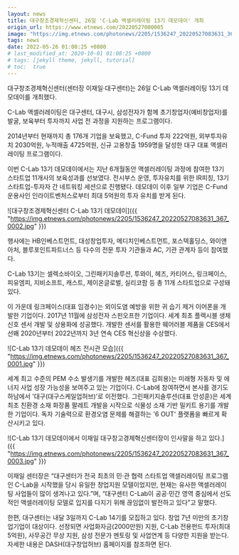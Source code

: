 ```yaml
---
layout: news
title: 대구창조경제혁신센터, 26일 'C-Lab 액셀러레이팅 13기 데모데이' 개최
origin_url: https://www.etnews.com/20220527000005
image: "https://img.etnews.com/photonews/2205/1536247_20220527083631_367_0002.jpg"
tags: news
date: 2022-05-26 01:08:25 +0800
# last_modified_at: 2020-10-01 01:08:25 +0800
# tags: [jekyll theme, jekyll, tutorial]
# toc:  true
---
```

대구창조경제혁신센터(센터장 이재일·대구센터)는 26일 C-Lab 액셀러레이팅 13기 데모데이를 개최했다.

C-Lab 액셀러레이팅은 대구센터, 대구시, 삼성전자가 함께 초기창업자(예비창업자)를 발굴, 보육부터 투자까지 사업 전 과정을 지원하는 프로그램이다.

2014년부터 현재까지 총 176개 기업을 보육했고, C-Fund 투자 222억원, 외부투자유치 2030억원, 누적매출 4725억원, 신규 고용창출 1959명을 달성한 대구 대표 액셀러레이팅 프로그램이다.

이번 C-Lab 13기 데모데이에서는 지난 6개월동안 액셀러레이팅 과정에 참여한 13기 스타트업 11개사의 보육성과를 선보였다. 전시부스 운영, 투자유치를 위한 IR피칭, 13기 스타트업-투자자 간 네트워킹 세션으로 진행됐다. 데모데이 이후 일부 기업은 C-Fund 운용사인 인라이트벤처스로부터 최대 5억원의 투자 유치를 받게 된다.

![대구창조경제혁신센터 C-Lab 13기 데모데이]({{ "https://img.etnews.com/photonews/2205/1536247_20220527083631_367_0002.jpg" }})

행사에는 HB인베스트먼트, 대성창업투자, 메디치인베스트먼트, 포스텍홀딩스, 와이앤아처, 블루포인트파트너스 등 다수의 전문 투자 기관들과 AC, 기관 관계자 등이 참여했다.

C-Lab 13기는 셀렉소바이오, 그린패키지솔루션, 투와이, 헤즈, 카티어스, 링크페이스, 피유엠피, 지비소프트, 캐스트, 제이온글로벌, 실리코팜 등 총 11개 스타트업으로 구성돼 있다.

이 가운데 링크페이스(대표 임경수)는 외이도염 예방을 위한 귀 습기 제거 이어폰을 개발한 기업이다. 2017년 11월에 삼성전자 스핀오프한 기업이다. 세계 최초 플렉시블 생체신호 센서 개발 및 상용화에 성공했다. 개발한 센서를 활용한 웨어러블 제품을 CES에서 선봬 2020년부터 2022년까지 3년 연속 CES 혁신상을 수상했다.

![C-Lab 13기 데모데이 헤즈 전시관 모습]({{ "https://img.etnews.com/photonews/2205/1536247_20220527083631_367_0001.jpg" }})

세계 최고 수준의 PEM 수소 발생기를 개발한 헤즈(대표 김희용)는 미래형 자동차 및 에너지 사업 성장 가능성을 보여주고 있는 기업이다. C-Lab에 참여하면서 본사를 경기도 하남에서 '대구(대구스케일업허브)'로 이전했다. 그린패키지솔루션(대표 안성훈)은 세계 최초 친환경 소재 화장품 팔레트 개발을 시작으로 식물성 소재 기반 밀키트 용기를 개발한 기업이다. 독자 기술력으로 환경오염 문제를 해결하는 '6 OUT' 플랫폼을 빠르게 확산시키고 있다.

![C-Lab 13기 데모데이에서 이재일 대구창고경제혁신센터장이 인사말을 하고 있다.]({{ "https://img.etnews.com/photonews/2205/1536247_20220527083631_367_0003.jpg" }})

이재일 센터장은 “대구센터가 전국 최초의 민·관 협력 스타트업 액셀러레이팅 프로그램인 C-Lab을 시작했을 당시 유일한 창업지원 모델이었지만, 현재는 유사한 액셀러레이팅 사업들이 많이 생겨나고 있다.”며, “대구센터 C-Lab이 공공·민간 영역 중심에서 선도적인 액셀러레이팅 모델로 입지를 다지기 위해 끊임없이 발전하고 있다”고 말했다.

한편, 대구센터는 내달 3일까지 C-Lab 14기를 모집하고 있다. 창업 7년 미만의 초기창업기업이 대상이다. 선정되면 사업화자금(2000만원) 지원, C-Lab 전용펀드 투자(최대 5억원), 사무공간 무상 지원, 삼성 전문가 멘토링 및 사업연계 등 다양한 지원을 받는다. 자세한 내용은 DASH(대구창업허브) 홈페이지를 참조하면 된다.